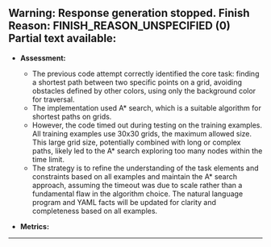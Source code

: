 Warning: Response generation stopped. Finish Reason: FINISH_REASON_UNSPECIFIED (0)
Partial text available:
---
*   **Assessment:**
    *   The previous code attempt correctly identified the core task: finding a shortest path between two specific points on a grid, avoiding obstacles defined by other colors, using only the background color for traversal.
    *   The implementation used A* search, which is a suitable algorithm for shortest paths on grids.
    *   However, the code timed out during testing on the training examples. All training examples use 30x30 grids, the maximum allowed size. This large grid size, potentially combined with long or complex paths, likely led to the A* search exploring too many nodes within the time limit.
    *   The strategy is to refine the understanding of the task elements and constraints based on all examples and maintain the A* search approach, assuming the timeout was due to scale rather than a fundamental flaw in the algorithm choice. The natural language program and YAML facts will be updated for clarity and completeness based on all examples.

*   **Metrics:**
    
---
